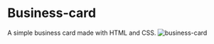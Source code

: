 # Business-card
A simple business card made with HTML and CSS.
![business-card](https://github.com/Dannydcodewriter/Business-card/assets/95192213/6f75f6a0-27a7-4ba0-83d6-3344660fe4da)
